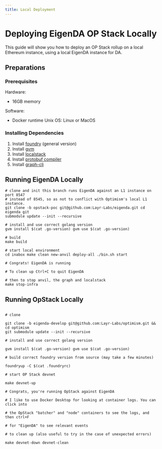```yaml
---
title: Local Deployment
---
```


# Deploying EigenDA OP Stack Locally

This guide will show you how to deploy an OP Stack rollup on a local Ethereum
instance, using a local EigenDA instance for DA.

## Preparations

### Prerequisites

Hardware:

* 16GB memory

Software:

* Docker runtime Unix OS: Linux or MacOS

### Installing Dependencies

1. Install [foundry](https://book.getfoundry.sh/getting-started/installation)
(general version)
2. Install [gvm](https://github.com/moovweb/gvm)
3. Install [localstack](https://localstack.cloud/)
4. Install [protobuf
compiler](https://grpc.io/docs/protoc-installation/)
5. Install [graph-cli](https://www.npmjs.com/package/@graphprotocol/graph-cli)

## Running EigenDA Locally

```
# clone and init this branch runs EigenDA against an L1 instance on port 8547
# instead of 8545, so as not to conflict with Optimism's local L1 instance.
git clone -b opstack-poc git@github.com:Layr-Labs/eigenda.git cd eigenda git
submodule update --init --recursive

# install and use correct golang version
gvm install $(cat .go-version) gvm use $(cat .go-version)

# build
make build

# start local environment
cd inabox make clean new-anvil deploy-all ./bin.sh start

# Congrats! EigenDA is running

# To clean up Ctrl+C to quit EigenDA

# then to stop anvil, the graph and localstack
make stop-infra 
```

## Running OpStack Locally

```

# clone

git clone -b eigenda-develop git@github.com:Layr-Labs/optimism.git && cd optimism
git submodule update --init --recursive

# install and use correct golang version

gvm install $(cat .go-version) gvm use $(cat .go-version)

# build correct foundry version from source (may take a few minutes)

foundryup -C $(cat .foundryrc)

# start OP Stack devnet

make devnet-up

# Congrats, you're running OpStack against EigenDA

# I like to use Docker Desktop for looking at container logs. You can click into

# the OpStack "batcher" and "node" containers to see the logs, and then ctrl+F

# for "EigenDA" to see relevant events

# to clean up (also useful to try in the case of unexpected errors)

make devnet-down devnet-clean
```

